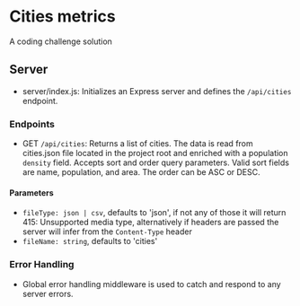 # Cities metrics

A coding challenge solution

## Server

- server/index.js: Initializes an Express server and defines the `/api/cities` endpoint.

### Endpoints

- GET `/api/cities`: Returns a list of cities. The data is read from cities.json file located in the project root and enriched with a population `density` field. Accepts sort and order query parameters. Valid sort fields are name, population, and area. The order can be ASC or DESC.

#### Parameters

- `fileType: json | csv`, defaults to 'json', if not any of those it will return 415: Unsupported media type, alternatively if headers are passed the server will infer from the `Content-Type` header
- `fileName: string`, defaults to 'cities'

### Error Handling

- Global error handling middleware is used to catch and respond to any server errors.
